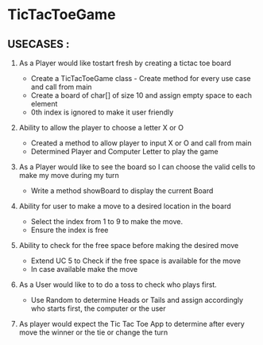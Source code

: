 # TicTacToeGame

## USECASES :

1. As a Player would like tostart fresh by creating a tictac toe board
   - Create a TicTacToeGame class - Create method for every use case and call from main
   - Create a board of char[] of size 10 and assign empty space to each element
   - 0th index is ignored to make it user friendly
   
2. Ability to allow the player to choose a letter X or O
   - Created a method to allow player to input X or O and call from main
   - Determined Player and Computer Letter to play the game   

3. As a Player would like to see the board so I can choose the valid cells
   to make my move during my turn
   - Write a method showBoard to display the current Board

4. Ability for user to make a move to a desired location in the board
   - Select the index from 1 to 9 to make the move.
   - Ensure the index is free

5. Ability to check for the free space before making the desired move 
   - Extend UC 5 to Check if the free space is available for the move
   - In case available make the move

6. As a User would like to to do a toss to check who plays first.
   - Use Random to determine Heads or Tails and assign accordingly
     who starts first, the computer or the user

7. As player would expect the Tic Tac Toe App to determine after every
   move the winner or the tie or change the turn
